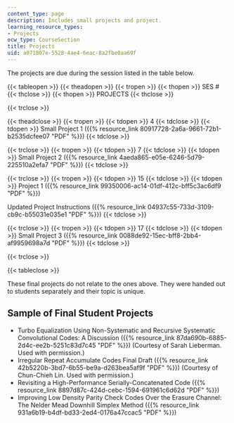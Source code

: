 ```yaml
---
content_type: page
description: Includes small projects and project.
learning_resource_types:
- Projects
ocw_type: CourseSection
title: Projects
uid: a071807e-5528-4ae4-6eac-8a2fbe0aa69f
---
```


The projects are due during the session listed in the table below.

{{< tableopen >}}
{{< theadopen >}}
{{< tropen >}}
{{< thopen >}}
SES #
{{< thclose >}}
{{< thopen >}}
PROJECTS
{{< thclose >}}

{{< trclose >}}

{{< theadclose >}}
{{< tropen >}}
{{< tdopen >}}
4
{{< tdclose >}}
{{< tdopen >}}
Small Project 1 ({{% resource_link 80917728-2a6a-9661-72b1-b2535dcfee07 "PDF" %}})
{{< tdclose >}}

{{< trclose >}}
{{< tropen >}}
{{< tdopen >}}
7
{{< tdclose >}}
{{< tdopen >}}
Small Project 2 ({{% resource_link 4aeda865-e05e-6246-5d79-225510a2efa7 "PDF" %}})
{{< tdclose >}}

{{< trclose >}}
{{< tropen >}}
{{< tdopen >}}
15
{{< tdclose >}}
{{< tdopen >}}
Project 1 ({{% resource_link 99350006-ac14-01df-412c-bff5c3ac6df9 "PDF" %}})  
  
Updated Project Instructions ({{% resource_link 04937c55-733d-3109-cb9c-b55031e035e1 "PDF" %}})
{{< tdclose >}}

{{< trclose >}}
{{< tropen >}}
{{< tdopen >}}
17
{{< tdclose >}}
{{< tdopen >}}
Small Project 3 ({{% resource_link 0088de92-15ec-bff8-2bb4-af9959698a7d "PDF" %}})
{{< tdclose >}}

{{< trclose >}}

{{< tableclose >}}

These final projects do not relate to the ones above. They were handed out to students separately and their topic is unique.

Sample of Final Student Projects
--------------------------------

*   Turbo Equalization Using Non-Systematic and Recursive Systematic Convolutional Codes: A Discussion ({{% resource_link 87da690b-6885-2d4c-ee2b-5251c83d7c45 "PDF" %}}) (Courtesy of Sarah Lieberman. Used with permission.)
*   Irregular Repeat Accumulate Codes Final Draft ({{% resource_link 42b5220b-3bd7-6b55-be9a-d263bea5af9f "PDF" %}}) (Courtesy of Chun-Chieh Lin. Used with permission.)
*   Revisiting a High-Performance Serially-Concatenated Code ({{% resource_link 8897d87c-424d-cebc-1594-691961c6d62d "PDF" %}})
*   Improving Low Density Parity Check Codes Over the Erasure Channel: The Nelder Mead Downhill Simplex Method ({{% resource_link 931a6b19-b4df-bd33-2ed4-0176a47ccac5 "PDF" %}})